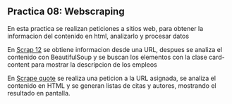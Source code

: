 ## Practica 08: Webscraping

En esta practica se realizan peticiones a sitios web, para obtener la informacion del contenido en html, analizarlo y procesar datos

En [Scrap 12](./scrap12.py) se obtiene informacion desde una URL, despues se analiza el contenido con BeautifulSoup y se buscan los elementos con la clase card-content para mostrar la descripcion de los empleos

En [Scrape quote](./scrape_quote.py) se realiza una peticion a la URL asignada, se analiza el contenido en HTML y se generan listas de citas y autores, mostrando el resultado en pantalla.